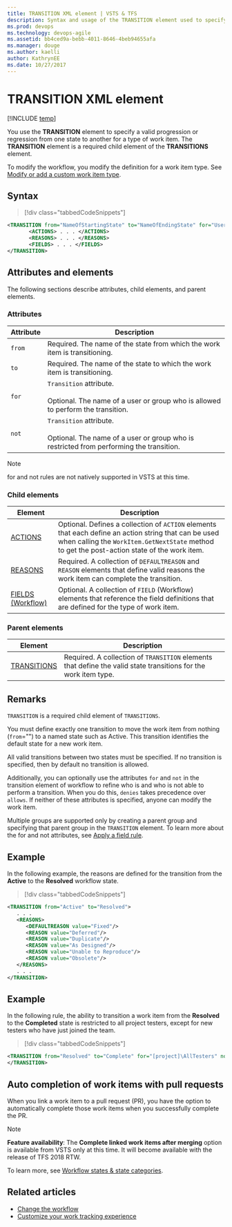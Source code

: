 ```yaml
---
title: TRANSITION XML element | VSTS & TFS
description: Syntax and usage of the TRANSITION element used to specify a valid progression or regression from one state to another for a work item type
ms.prod: devops
ms.technology: devops-agile
ms.assetid: bb4ced9a-bebb-4011-8646-4beb94655afa
ms.manager: douge
ms.author: kaelliauthor: KathrynEE
ms.date: 10/27/2017
---
```




# TRANSITION XML element  


[!INCLUDE [temp](../../_shared/customization-phase-0-and-1-plus-version-header.md)]

You use the **TRANSITION** element to specify a valid progression or regression from one state to another for a type of work item. The **TRANSITION** element is a required child element of the **TRANSITIONS** element.  
  
To modify the workflow, you modify the definition for a work item type. See [Modify or add a custom work item type](../add-modify-wit.md).  
 
 
  
## Syntax  
  
> [!div class="tabbedCodeSnippets"]
```XML  
<TRANSITION from="NameOfStartingState" to="NameOfEndingState" for="UserGroupName" not="UserGroupName">  
       <ACTIONS> . . . </ACTIONS>  
       <REASONS> . . . </REASONS>  
       <FIELDS> . . . </FIELDS>  
</TRANSITION>  
```  
  
## Attributes and elements  
 The following sections describe attributes, child elements, and parent elements.  
  
### Attributes  
  
|Attribute|Description|  
|---------------|-----------------|  
|`from`|Required. The name of the state from which the work item is transitioning.|  
|`to`|Required. The name of the state to which the work item is transitioning.|  
|`for`|`Transition` attribute.<br /><br /> Optional. The name of a user or group who is allowed to perform the transition.|  
|`not`|`Transition` attribute.<br /><br /> Optional. The name of a user or group who is restricted from performing the transition.|  
  
> [!NOTE]   
> for and not rules are not natively supported in VSTS at this time.

### Child elements  
  
|Element|Description|  
|-------------|-----------------|  
|[ACTIONS](all-workflow-xml-elements-reference.md)|Optional. Defines a collection of `ACTION` elements that each define an action string that can be used when calling the `WorkItem.GetNextState` method to get the post-action state of the work item.|  
|[REASONS](all-workflow-xml-elements-reference.md)|Required. A collection of `DEFAULTREASON` and `REASON` elements that define valid reasons the work item can complete the transition.|  
|[FIELDS (Workflow)](all-workflow-xml-elements-reference.md)|Optional. A collection of `FIELD` (Workflow) elements that reference the field definitions that are defined for  the type of work item.|  
  
### Parent elements  
  
|Element|Description|  
|-------------|-----------------|  
|[TRANSITIONS](all-workflow-xml-elements-reference.md)|Required. A collection of `TRANSITION` elements that define the valid state transitions for the work item type.|  
  
## Remarks  
 `TRANSITION` is a required child element of `TRANSITIONS`.  
  
 You must define exactly one transition to move the work item from nothing (`from`="") to a named state such as Active. This transition identifies the default state for a new work item.  
  
 All valid transitions between two states must be specified. If no transition is specified, then by default no transition is allowed.  
  
 Additionally, you can optionally use the attributes `for` and `not` in the transition element of workflow to refine who is and who is not able to perform a transition. When you do this, `denies` takes precedence over `allows`. If neither of these attributes is specified, anyone can modify the work item.  
  
 Multiple groups are supported only by creating a parent group and specifying that parent group in the `TRANSITION` element. To learn more about the for and not attributes, see [Apply a field rule](apply-rule-work-item-field.md).  
  
## Example  
 In the following example, the reasons are defined for the transition from the **Active** to the **Resolved** workflow state.  
  
> [!div class="tabbedCodeSnippets"]
```XML  
<TRANSITION from="Active" to="Resolved">  
   . . .  
   <REASONS>  
      <DEFAULTREASON value="Fixed"/>  
      <REASON value="Deferred"/>  
      <REASON value="Duplicate"/>  
      <REASON value="As Designed"/>  
      <REASON value="Unable to Reproduce"/>  
      <REASON value="Obsolete"/>  
   </REASONS>  
   . . .  
</TRANSITION>  
```  
  
## Example  
 In the following rule, the ability to transition a work item from the **Resolved** to the **Completed** state is restricted to all project testers, except for new testers who have just joined the team.  
  
> [!div class="tabbedCodeSnippets"]
```XML
<TRANSITION from="Resolved" to="Complete" for="[project]\AllTesters" not="[project]\NewTesters">  
</TRANSITION>  
```  
  
## Auto completion of work items with pull requests  

When you link a work item to a pull request (PR), you have the option to automatically complete those work items when you successfully complete the PR. 

> [!NOTE]   
> **Feature availability**: The **Complete linked work items after merging** option is available from VSTS only at this time. It will become available with the release of TFS 2018 RTW.

To learn more, see [Workflow states & state categories](../workflow-and-state-categories.md).

## Related articles 
- [Change the workflow](change-workflow-wit.md)
- [Customize your work tracking experience](../customize-work.md)   
